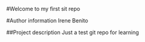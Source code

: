 #Welcome to my first sit repo

#Author information
Irene Benito

##Project description
Just a test git repo for learning

